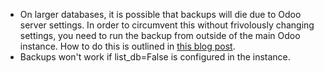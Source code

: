 - On larger databases, it is possible that backups will die due to Odoo
  server settings. In order to circumvent this without frivolously
  changing settings, you need to run the backup from outside of the main
  Odoo instance. How to do this is outlined in [this blog
  post](https://blog.laslabs.com/2016/10/running-python-scripts-within-odoos-environment/).
- Backups won't work if list_db=False is configured in the instance.
